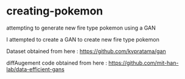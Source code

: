 # creating-pokemon
attempting to generate new fire type pokemon using a GAN

I attempted to create a GAN to create new fire type pokemon

Dataset obtained from here : https://github.com/kvpratama/gan

diffAugement code obtained from here : https://github.com/mit-han-lab/data-efficient-gans
